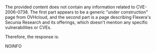 The provided content does not contain any information related to CVE-2006-0738. The first part appears to be a generic "under construction" page from OVHcloud, and the second part is a page describing Flexera's Secunia Research and its offerings, which doesn't mention any specific vulnerabilities or CVEs.

Therefore, the response is:

NOINFO